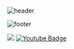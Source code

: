 ![header](https://capsule-render.vercel.app/api?type=waving&color=gradient&height=200&section=header&text=Jin%20ro&fontSize=55)
<br/>

![footer](https://capsule-render.vercel.app/api?type=waving&color=gradient&reversal=false&section=footer)



 <img src ="https://img.shields.io/badge/-Java-blue">   [![Youtube Badge](https://img.shields.io/badge/Youtube-ff0000?style=flat-square&logo=youtube&link=https://www.youtube.com/c/kyleschool)](https://github.com/jxxnkyeong12)


